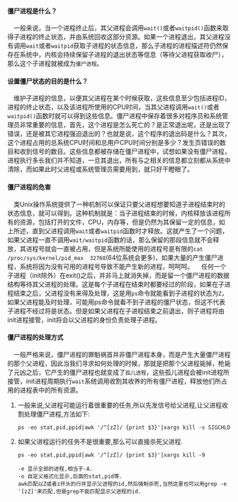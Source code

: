 #### 僵尸进程是什么？
&emsp;一般来说，当一个进程终止后，其父进程会调用`wait()`或者`waitpid()`函数来取得子进程的终止状态，并由系统回收这部分资源。如果一个进程退出，其父进程没有调用`wait`或者`waitpid`获取子进程的状态信息，那么子进程的进程描述符仍然保存在系统中，内核会持续保留子进程的退出状态等信息（等待父进程获取收尸），那么这个子进程就被成为`僵尸进程`。

#### 设置僵尸状态的目的是什么？

&emsp;维护子进程的信息，以便其父进程在某个时候获取，这些信息至少包括进程ID，进程的终止状态，以及该进程所使用的CPU时间，当其父进程调用`wait()`或者`waitpid()`函数时就可以得到这些信息。僵尸进程中保存着很多对程序员和系统管理员非常重要的信息，首先，这个进程是怎么死亡的？是正常退出呢，还是出现了错误，还是被其它进程强迫退出的？也就是说，这个程序的退出码是什么？其次，这个进程占用的总系统CPU时间和总用户CPU时间分别是多少？发生页错误的数目和收到信号的数目。这些信息都被存储在僵尸进程中，试想如果没有僵尸进程，进程执行多长我们并不知道，一旦其退出，所有与之相关的信息都立刻都从系统中清除，而如果此时父进程或系统管理员需要用到，就只好干瞪眼了。

#### 僵尸进程的危害

&emsp;类Unix操作系统提供了一种机制可以保证只要父进程想要知道子进程结束时的状态信息，就可以得到。这种机制就是：当子进程结束的时候，内核释放该进程所有的资源，包括打开的文件，CPU，内存等，但是仍然为其保留一定的信息，如上所述，直到父进程调用`wait`或者`waitpid`函数时才释放。这就产生了一个问题，如果父进程一直不调用`wait/waitpid`函数的话，那么保留的那段信息就不会释放，其进程号就会一直被占用，但是系统所能使用的进程号是有限的`cat /proc/sys/kernel/pid_max  32768`(64位系统会更多)，如果大量的产生僵尸进程，系统将因为没有可用的进程号导致不能产生新的进程，呵呵呵。
&emsp;任何一个子进程（init除外）在exit()之后，并非马上就消失掉，而是留一个僵尸进程的数据结构等待其父进程的处理。这是每个子进程在结束时都要经过的阶段，如果在子进程结束之后，父进程没有来得及处理，这是用`ps`命令就能看到子进程的状态为`Z`，如果父进程能及时处理，可能用ps命令就看不到子进程的僵尸状态，但这不代表子进程不经过将是状态。但是如果父进程在子进程结束之前退出，则子进程将由init进程接管，init将会以父进程的身份负责处理子进程。

#### 僵尸进程的处理方式

&emsp;一般严格来说，僵尸进程的罪魁祸首并非僵尸进程本身，而是产生大量僵尸进程的那个父进程，因此当我们寻求如何处理的时候，那就是把那个父进程毙掉，枪毙了元凶之后，它产生的僵尸进程也就变成了`孤儿进程`，这些孤儿进程会被init进程所接管，init进程周期执行`wait`系统调用收割其收养的所有僵尸进程，释放他们所占用的进程表中的所有资源。	

1. 一般来说,父进程可能运行着很重要的任务,所以先发信号给父进程,让父进程收割处理僵尸进程,方法如下:

	```
	ps -eo stat,pid,ppid|awk '/^[zZ]/ {print $3}'|xargs kill -s SIGCHLD
	```

2. 如果父进程运行的任务不是很重要,那么可以直接杀死父进程.

	```
	ps -eo stat,pid,ppid|awk '/^[zZ]/ {print $3}'|xargs kill -9
		
	-e 显示全部的进程,相当于-A.
	-o 自定义格式化显示,后面的stat,pid等.
	awk匹配以Z或者z开头的行并显示父进程的id,然后强制杀死,当然这里也可以用grep -e '[zZ]'来匹配,但是grep不能匹配显示父进程的id.
	```


